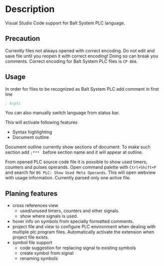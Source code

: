 # Description

Visual Studio Code support for Balt System PLC language.

## Precaution

Currently files not always opened with correct encoding. Do not edit and save file until you reopen it with correct
encoding! Doing so can break you comments. Correct encoding for Balt System PLC files is `CP 866`.

## Usage

In order for files to be recognized as Balt System PLC add comment in first line 
```lisp
; bsplc
```
You can also manually switch language from status bar.

This will activate following features

* Syntax highlighting
* Document outline

Document outline currently show sections of document. To make such section add `;*** ` before section name and it will
appear at outline.

From opened PLC source code file it is possible to show used timers, counters and pulses operands. Open command palette
with `Ctrl+Shift+P` and search for `BS PLC: Show Used Meta Operands`. This will open webview with usage information. Currently
parsed only one active file.

## Planing features

* cross references view
  * used/unused timers, counters and other signals.
  * show where signals is used.
* hover info on symbols from specially formatted comments.
* project file and view to configure PLC environment when dealing with multiple plc program files. Automatically activate
  the extension when project file exists.
* symbol file support
  * code suggestion for replacing signal to existing symbols
  * create symbol from signal
  * renaming symbols
